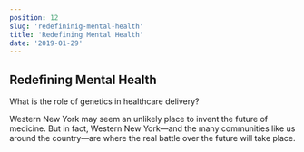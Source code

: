 ```yaml
---
position: 12
slug: 'redefininig-mental-health'
title: 'Redefining Mental Health'
date: '2019-01-29'
---
```


## Redefining Mental Health

What is the role of genetics in healthcare delivery?

Western New York may seem an unlikely place to invent the future of medicine. But in fact, Western New York—and the many communities like us around the country—are where the real battle over the future will take place.

